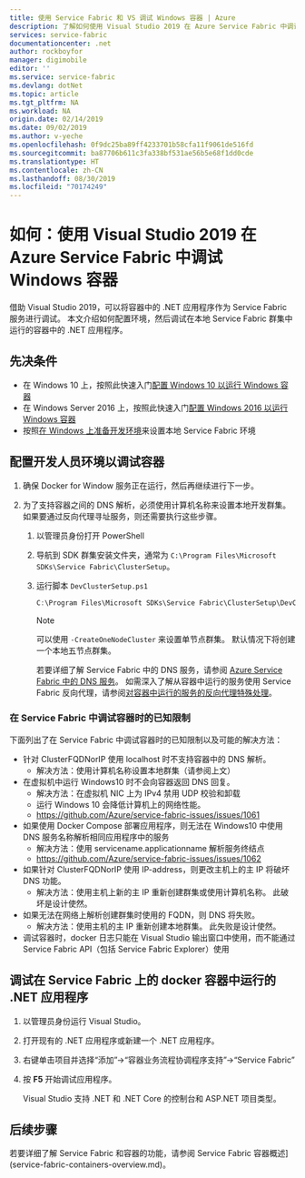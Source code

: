 ```yaml
---
title: 使用 Service Fabric 和 VS 调试 Windows 容器 | Azure
description: 了解如何使用 Visual Studio 2019 在 Azure Service Fabric 中调试 Windows 容器。
services: service-fabric
documentationcenter: .net
author: rockboyfor
manager: digimobile
editor: ''
ms.service: service-fabric
ms.devlang: dotNet
ms.topic: article
ms.tgt_pltfrm: NA
ms.workload: NA
origin.date: 02/14/2019
ms.date: 09/02/2019
ms.author: v-yeche
ms.openlocfilehash: 0f9dc25ba89ff4233701b58cfa11f9061de516fd
ms.sourcegitcommit: ba87706b611c3fa338bf531ae56b5e68f1dd0cde
ms.translationtype: HT
ms.contentlocale: zh-CN
ms.lasthandoff: 08/30/2019
ms.locfileid: "70174249"
---
```

# <a name="how-to-debug-windows-containers-in-azure-service-fabric-using-visual-studio-2019"></a>如何：使用 Visual Studio 2019 在 Azure Service Fabric 中调试 Windows 容器

借助 Visual Studio 2019，可以将容器中的 .NET 应用程序作为 Service Fabric 服务进行调试。 本文介绍如何配置环境，然后调试在本地 Service Fabric 群集中运行的容器中的 .NET 应用程序。

## <a name="prerequisites"></a>先决条件

* 在 Windows 10 上，按照此快速入门[配置 Windows 10 以运行 Windows 容器](https://docs.microsoft.com/virtualization/windowscontainers/quick-start/quick-start-windows-10)
* 在 Windows Server 2016 上，按照此快速入门[配置 Windows 2016 以运行 Windows 容器](https://docs.microsoft.com/virtualization/windowscontainers/quick-start/quick-start-windows-server)
* 按照[在 Windows 上准备开发环境](/service-fabric/service-fabric-get-started)来设置本地 Service Fabric 环境

## <a name="configure-your-developer-environment-to-debug-containers"></a>配置开发人员环境以调试容器

1. 确保 Docker for Window 服务正在运行，然后再继续进行下一步。

1. 为了支持容器之间的 DNS 解析，必须使用计算机名称来设置本地开发群集。 如果要通过反向代理寻址服务，则还需要执行这些步骤。
    1. 以管理员身份打开 PowerShell
    2. 导航到 SDK 群集安装文件夹，通常为 `C:\Program Files\Microsoft SDKs\Service Fabric\ClusterSetup`。
    3. 运行脚本 `DevClusterSetup.ps1`

        ``` PowerShell
        C:\Program Files\Microsoft SDKs\Service Fabric\ClusterSetup\DevClusterSetup.ps1
        ```

        > [!NOTE]
        > 可以使用 `-CreateOneNodeCluster` 来设置单节点群集。 默认情况下将创建一个本地五节点群集。
        >

        若要详细了解 Service Fabric 中的 DNS 服务，请参阅 [Azure Service Fabric 中的 DNS 服务](/service-fabric/service-fabric-dnsservice)。 如需深入了解从容器中运行的服务使用 Service Fabric 反向代理，请参阅[对容器中运行的服务的反向代理特殊处理](service-fabric-reverseproxy.md#special-handling-for-services-running-in-containers)。

### <a name="known-limitations-when-debugging-containers-in-service-fabric"></a>在 Service Fabric 中调试容器时的已知限制

下面列出了在 Service Fabric 中调试容器时的已知限制以及可能的解决方法：

* 针对 ClusterFQDNorIP 使用 localhost 时不支持容器中的 DNS 解析。
    * 解决方法：使用计算机名称设置本地群集（请参阅上文）
* 在虚拟机中运行 Windows10 时不会向容器返回 DNS 回复。
    * 解决方法：在虚拟机 NIC 上为 IPv4 禁用 UDP 校验和卸载
    * 运行 Windows 10 会降低计算机上的网络性能。
    * https://github.com/Azure/service-fabric-issues/issues/1061
* 如果使用 Docker Compose 部署应用程序，则无法在 Windows10 中使用 DNS 服务名称解析相同应用程序中的服务
    * 解决方法：使用 servicename.applicationname 解析服务终结点
    * https://github.com/Azure/service-fabric-issues/issues/1062
* 如果针对 ClusterFQDNorIP 使用 IP-address，则更改主机上的主 IP 将破坏 DNS 功能。
    * 解决方法：使用主机上新的主 IP 重新创建群集或使用计算机名称。 此破坏是设计使然。
* 如果无法在网络上解析创建群集时使用的 FQDN，则 DNS 将失败。
    * 解决方法：使用主机的主 IP 重新创建本地群集。 此失败是设计使然。
* 调试容器时，docker 日志只能在 Visual Studio 输出窗口中使用，而不能通过 Service Fabric API（包括 Service Fabric Explorer）使用

## <a name="debug-a-net-application-running-in-docker-containers-on-service-fabric"></a>调试在 Service Fabric 上的 docker 容器中运行的 .NET 应用程序

1. 以管理员身份运行 Visual Studio。

1. 打开现有的 .NET 应用程序或新建一个 .NET 应用程序。

1. 右键单击项目并选择“添加”->“容器业务流程协调程序支持”->“Service Fabric” 

1. 按 **F5** 开始调试应用程序。

    Visual Studio 支持 .NET 和 .NET Core 的控制台和 ASP.NET 项目类型。

## <a name="next-steps"></a>后续步骤
若要详细了解 Service Fabric 和容器的功能，请参阅 Service Fabric 容器概述](service-fabric-containers-overview.md)。

<!-- Update_Description: update meta properties, wording update  -->